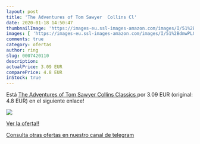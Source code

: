 ```yaml
---
layout: post
title: 'The Adventures of Tom Sawyer  Collins Cl'
date: 2020-01-18 14:50:47
thumbnailImage: 'https://images-eu.ssl-images-amazon.com/images/I/51%2BdmwPLQlL._SL200_.jpg'
images: [ 'https://images-eu.ssl-images-amazon.com/images/I/51%2BdmwPLQlL._SL200_.jpg' ]
comments: true
category: ofertas
author: ring
slug: 0007420110
description:
actualPrice: 3.09 EUR
comparePrice: 4.8 EUR
inStock: true
---
```


Está [The Adventures of Tom Sawyer  Collins Classics ](https://www.amazon.com/dp/0007420110/?tag=redken08-20) por 3.09 EUR (original: 4.8 EUR) en el siguiente enlace!

[![](https://images-eu.ssl-images-amazon.com/images/I/51%2BdmwPLQlL._SL200_.jpg)](https://www.amazon.com/dp/0007420110/?tag=redken08-20)

[Ver la oferta!!](https://www.amazon.com/dp/0007420110/?tag=redken08-20)

[Consulta otras ofertas en nuestro canal de telegram](https://t.me/s/ofertas25)
